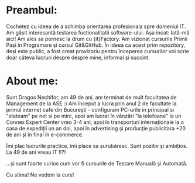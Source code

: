 # Preambul:

Cochetez cu ideea de a schimba orientarea profesionala spre domeniul IT. 
Am găsit interesantă testarea fuctionalitatii software-ului. 
Așa incat: Iată-mă aici! Am ales sa pornesc la drum cu {it}Factory. 
Am vizionat cursurile Primii Pași in Programare și cursul Git&GitHub. 
În ideea ca acest prim repozitory, deși este public, a fost creat provizoriu pentru începerea cursurilor voi scrie doar câteva lucruri despre despre mine, informal și succint.

# About me:

Sunt Dragos Nechifor, am 49 de ani, am terminat de mult facultatea de Management de la ASE :) 
Am început a lucra prin anul 2 de facultate la primul internet cafe din București - configuram PC-urile in principal si "stateam" pe net si pe mirc, 
apoi am lucrat în vânzări "la telefoane" la un Connex Expert Center vreo 3-4 ani, 
apoi în transporturi internaționale la o casa de expediții un an doi, 
apoi în advertising și producție publicitara +20 de ani și în final în e-commerce.

Îmi plac lucrurile practice, îmi place sa șurubăresc. Sunt pozitiv și ambițios. La 49 de ani vreau IT !!?!

…și sunt foarte curios cum vor fi cursurile de Testare Manuală și Automată.

Cu stima! Ne vedem la curs!
